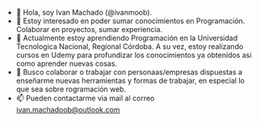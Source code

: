 - 👋 Hola, soy Ivan Machado (@ivanmoob). 
- 👀 Estoy interesado en poder sumar conocimientos en Programación. Colaborar en proyectos, sumar experiencia.
- 🌱 Actualmente estoy aprendiendo Programación en la Universidad Tecnologica Nacional, Regional Córdoba. A su vez, estoy realizando cursos en Udemy para profundizar los conocimientos ya obtenidos asi como aprender nuevas cosas.
- 💞️ Busco colaborar o trabajar con personaas/empresas dispuestas a enseñarme nuevas herramientas y formas de trabajar, en especial lo que sea sobre rogramación web.
- 📫 Pueden contactarme via mail al correo ivan.machadoob@outlook.com

<!---
ivanmoob/ivanmoob is a ✨ special ✨ repository because its `README.md` (this file) appears on your GitHub profile.
You can click the Preview link to take a look at your changes.
--->

